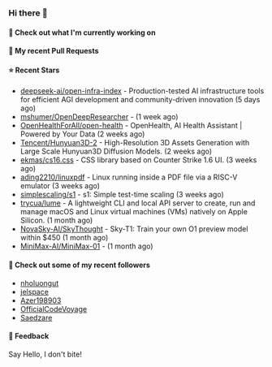 ### Hi there 👋

#### 👷 Check out what I'm currently working on

#### 🔨 My recent Pull Requests


#### ⭐ Recent Stars

- [deepseek-ai/open-infra-index](https://github.com/deepseek-ai/open-infra-index) - Production-tested AI infrastructure tools for efficient AGI development and community-driven innovation (5 days ago)
- [mshumer/OpenDeepResearcher](https://github.com/mshumer/OpenDeepResearcher) -  (1 week ago)
- [OpenHealthForAll/open-health](https://github.com/OpenHealthForAll/open-health) - OpenHealth, AI Health Assistant | Powered by Your Data (2 weeks ago)
- [Tencent/Hunyuan3D-2](https://github.com/Tencent/Hunyuan3D-2) - High-Resolution 3D Assets Generation with Large Scale Hunyuan3D Diffusion Models. (2 weeks ago)
- [ekmas/cs16.css](https://github.com/ekmas/cs16.css) - CSS library based on Counter Strike 1.6 UI. (3 weeks ago)
- [ading2210/linuxpdf](https://github.com/ading2210/linuxpdf) - Linux running inside a PDF file via a RISC-V emulator (3 weeks ago)
- [simplescaling/s1](https://github.com/simplescaling/s1) - s1: Simple test-time scaling (3 weeks ago)
- [trycua/lume](https://github.com/trycua/lume) - A lightweight CLI and local API server to create, run and manage macOS and Linux virtual machines (VMs) natively on Apple Silicon. (1 month ago)
- [NovaSky-AI/SkyThought](https://github.com/NovaSky-AI/SkyThought) - Sky-T1: Train your own O1 preview model within $450 (1 month ago)
- [MiniMax-AI/MiniMax-01](https://github.com/MiniMax-AI/MiniMax-01) -  (1 month ago)

#### 👯 Check out some of my recent followers

- [nholuongut](https://github.com/nholuongut)
- [jelspace](https://github.com/jelspace)
- [Azer198903](https://github.com/Azer198903)
- [OfficialCodeVoyage](https://github.com/OfficialCodeVoyage)
- [Saedzare](https://github.com/Saedzare)

#### 💬 Feedback

Say Hello, I don't bite!